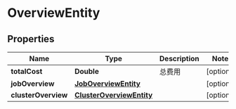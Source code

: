 
# OverviewEntity

## Properties
Name | Type | Description | Notes
------------ | ------------- | ------------- | -------------
**totalCost** | **Double** | 总费用 |  [optional]
**jobOverview** | [**JobOverviewEntity**](JobOverviewEntity.md) |  |  [optional]
**clusterOverview** | [**ClusterOverviewEntity**](ClusterOverviewEntity.md) |  |  [optional]



